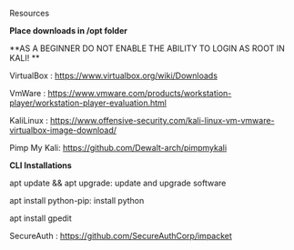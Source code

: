 Resources 

**Place downloads in /opt folder**

\*\*AS A BEGINNER DO NOT ENABLE THE ABILITY TO LOGIN AS ROOT IN KALI! \*\*

VirtualBox : https://www.virtualbox.org/wiki/Downloads

VmWare : https://www.vmware.com/products/workstation-player/workstation-player-evaluation.html

KaliLinux : https://www.offensive-security.com/kali-linux-vm-vmware-virtualbox-image-download/

Pimp My Kali: https://github.com/Dewalt-arch/pimpmykali

**CLI Installations**

apt update && apt upgrade: update and upgrade software

apt install python-pip: install python

apt install gpedit

SecureAuth : https://github.com/SecureAuthCorp/impacket
